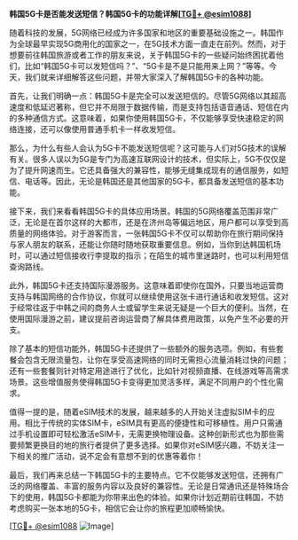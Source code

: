 **韩国5G卡是否能发送短信？韩国5G卡的功能详解[[TG💪+ @esim1088](https://t.me/s/esim1088)]**

随着科技的发展，5G网络已经成为许多国家和地区的重要基础设施之一。韩国作为全球最早实现5G商用化的国家之一，在5G技术方面一直走在前列。然而，对于想要前往韩国旅游或者工作的朋友来说，关于韩国5G卡的一些疑问始终困扰着他们，比如“韩国5G卡可以发短信吗？”、“5G卡是不是只能用来上网？”等等。今天，我们就来详细解答这些问题，并带大家深入了解韩国5G卡的各种功能。

首先，让我们明确一点：韩国5G卡是完全可以发送短信的。尽管5G网络以其超高速度和低延迟著称，但它并不局限于数据传输，而是支持包括语音通话、短信在内的多种通信方式。这意味着，如果你使用韩国5G卡，不仅能够享受快速稳定的网络连接，还可以像使用普通手机卡一样收发短信。

那么，为什么有些人会认为5G卡不能发送短信呢？这可能与人们对5G技术的误解有关。很多人误以为5G是专门为高速互联网设计的技术，但实际上，5G不仅仅是为了提升网速而生。它还具备强大的兼容性，能够无缝集成现有的通信服务，如短信、电话等。因此，无论是韩国还是其他国家的5G卡，都具备发送短信的基本功能。

接下来，我们来看看韩国5G卡的具体应用场景。韩国的5G网络覆盖范围非常广泛，无论是在首尔这样的大都市，还是在济州岛等偏远地区，用户都可以享受到高质量的网络体验。对于游客而言，一张韩国5G卡不仅可以帮助你在旅行期间保持与家人朋友的联系，还能让你随时随地获取重要信息。例如，当你到达韩国机场时，可以通过短信接收行李提取的指示；在陌生的城市里迷路时，也可以利用短信查询路线。

此外，韩国5G卡还支持国际漫游服务。这意味着即使你在国外，只要当地运营商支持与韩国网络的合作协议，你就可以继续使用这张卡进行通话和收发短信。这对于经常往返于中韩之间的商务人士或留学生来说无疑是一个巨大的便利。当然，在使用国际漫游之前，建议提前咨询运营商了解具体费用政策，以免产生不必要的开支。

除了基本的短信功能外，韩国5G卡还提供了一些额外的服务选项。例如，有些套餐会包含无限流量包，让你在享受高速网络的同时无需担心流量消耗过快的问题；还有一些套餐则针对特定用途进行了优化，比如针对视频直播、在线游戏等高需求场景。这些增值服务使得韩国5G卡变得更加灵活多样，满足不同用户的个性化需求。

值得一提的是，随着eSIM技术的发展，越来越多的人开始关注虚拟SIM卡的应用。相比于传统的实体SIM卡，eSIM具有更高的便捷性和可移植性。用户只需通过手机设置即可轻松激活eSIM卡，无需更换物理设备。这种创新形式也为那些需要频繁更换目的地的旅行者提供了更多选择。如果你对eSIM感兴趣，不妨关注一下相关的推广活动，说不定会有意想不到的优惠等着你！

最后，我们再来总结一下韩国5G卡的主要特点。它不仅能够发送短信，还拥有广泛的网络覆盖、丰富的服务内容以及良好的兼容性。无论是日常通讯还是特殊场合下的使用，韩国5G卡都能为你带来出色的体验。如果你计划近期前往韩国，不妨考虑购买一张本地的5G卡，相信它会让你的旅程更加顺畅愉快。

[[TG💪+ @esim1088](https://t.me/s/esim1088) ![Image](https://i.postimg.cc/4NQfJmqS/Snipaste-2025-05-13-00-14-12.png)]